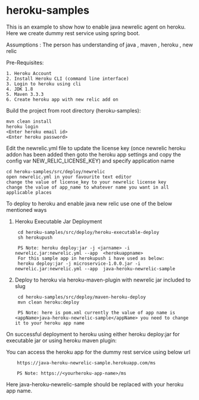 # heroku-samples

This is an example to show how to enable java newrelic agent on heroku.
Here we create dummy rest service using spring boot.

Assumptions : The person has understanding of java , maven , heroku , new relic

Pre-Requisites:

	1. Heroku Account
	2. Install Heroku CLI (command line interface)
	3. Login to heroku using cli
	4. JDK 1.8
	5. Maven 3.3.3
	6. Create heroku app with new relic add on

Build the project from root directory (heroku-samples):


	mvn clean install
	heroku login
	<Enter heroku email id>
	<Enter heroku password>

Edit the newrelic.yml file to update the license key  (once newrelic heroku addon has been added then goto the heroku app settings and copy the config var NEW_RELIC_LICENSE_KEY) and specify application name

	cd heroku-samples/src/deploy/newrelic
	open newrelic.yml in your favourite text editor
	change the value of license_key to your newrelic license key
	change the value of app_name to whatever name you want in all applicable places
	

To deploy to heroku and enable java new relic use one of the below mentioned ways

1. Heroku Executable Jar Deployment 

		cd heroku-samples/src/deploy/heroku-executable-deploy
		sh herokupush
		
		PS Note: heroku deploy:jar -j <jarname> -i newrelic.jar:newrelic.yml --app  <herokuappname>
		For this sample app in herokupush i have used as below:
		heroku deploy:jar -j microservice-1.0.0.jar -i newrelic.jar:newrelic.yml --app  java-heroku-newrelic-sample

2. Deploy to heroku via heroku-maven-plugin with newrelic jar included to slug

		cd heroku-samples/src/deploy/maven-heroku-deploy
		mvn clean heroku:deploy
		
		PS Note: here is pom.xml currently the value of app name is <appName>java-heroku-newrelic-sample</appName> you need to change it to your heroku app name
		
On successful deployment to heroku using either heroku deploy:jar for executable jar or using heroku maven plugin:

You can access the heroku app for the dummy rest service using below url

		https://java-heroku-newrelic-sample.herokuapp.com/ms
		
		PS Note: https://<yourheroku-app-name>/ms

Here java-heroku-newrelic-sample should be replaced with your heroku app name.
